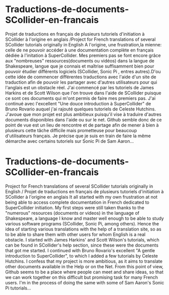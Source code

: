 # Traductions-de-documents-SCollider-en-francais
Projet de traductions en français de plusieurs tutoriels d'initiation à SCollider à l'origine en anglais /Project for French translations of several SCollider tutorials originally in English 
A l'origine, une frustration,la mienne: celle de ne pouvoir accéder à une documentation complète en français dédiée à l'initation à SuperCollider. Mes premiers pas se font encore grâce aux "nombreuses" ressources(documents ou vidéos) dans la langue de Shakespeare, langue que je connais et maîtrise suffisamment bien pour pouvoir étudier différents logiciels (SCollider, Sonic Pi , entres autres).D'ou cette idée de commencer différentes traductions avec l'aide d'un site de traduction afin de pouvoir les partager avec d'autres utilisateurs pour qui l'anglais est un obstacle réel. 
J'ai commencé par les tutoriels de James Harkins et de Scott Wilson que l'on trouve dans l'aide de SCollider puisque ce sont ces documents qui m'ont permis de faire mes premiers pas. J'ai continué avec l'excellent "Une douce introduction à SuperCollider" de Bruno Rovario auquel j'ai rajouté quelques tutoriels de Celeste Hutchins. J'avoue que mon projet est plus ambitieux puisqu'il vise à traduire d'autres documents disponibles dans l'aide ou sur le net. 
Github semble donc de ce point de vue est un lieu de rencontre et de partage afin de mener à bien à plusieurs cette tâche difficile mais prometteuse pour beaucoup d'utilisateurs français.
Je précise que je suis en train de faire la même démarche avec certains tutoriels sur Sonic Pi de Sam Aaron...

# Traductions-de-documents-SCollider-en-francais
Project for French translations of several SCollider tutorials originally in English / Projet de traductions en français de plusieurs tutoriels d'initiation à SCollider à l'origine en anglais 
It all started with my own frustration at not being able to access complete documentation in French dedicated to SuperCollider initiation. My first steps were still taken thanks to the "numerous" resources (documents or videos) in the language of Shakespeare, a language I know and master well enough to be able to study various software programs (SCollider, Sonic Pi, among others). Hence the idea of starting various translations with the help of a translation site, so as to be able to share them with other users for whom English is a real obstacle. 
I started with James Harkins' and Scott Wilson's tutorials, which can be found in SCollider's help section, since these were the documents that got me started. I continued with Bruno Rovario's excellent "A gentle introduction to SuperCollider", to which I added a few tutorials by Celeste Hutchins. I confess that my project is more ambitious, as it aims to translate other documents available in the Help or on the Net. 
From this point of view, Github seems to be a place where people can meet and share ideas, so that we can work together on this difficult but promising task for many French users.
I'm in the process of doing the same with some of Sam Aaron's Sonic Pi tutorials...


